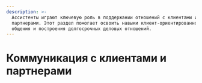 ```yaml
---
description: >-
  Ассистенты играют ключевую роль в поддержании отношений с клиентами и
  партнерами. Этот раздел помогает освоить навыки клиент-ориентированного
  общения и построения долгосрочных деловых отношений.
---
```


# Коммуникация с клиентами и партнерами


